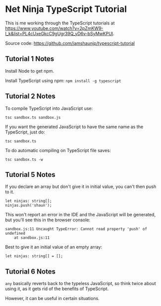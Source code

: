 # Net Ninja TypeScript Tutorial

This is me working through the TypeScript tutorials at https://www.youtube.com/watch?v=2pZmKW9-I_k&list=PL4cUxeGkcC9gUgr39Q_yD6v-bSyMwKPUI.

Source code: https://github.com/iamshaunjp/typescript-tutorial

## Tutorial 1 Notes

Install Node to get npm.

Install TypeScript using npm: `npm install -g typescript`

## Tutorial 2 Notes

To compile TypeScript into JavaScript use:

`tsc sandbox.ts sandbox.js`

If you want the generated JavaScript to have the same name as the TypeScript, just do:

`tsc sandbox.ts`

To do automatic compiling on TypeScript file saves:

`tsc sandbox.ts -w`

## Tutorial 5 Notes
If you declare an array but don't give it in initial value, you can't then push to it.

```
let ninjas: string[];
ninjas.push('shaun');
```

This won't report an error in the IDE and the JavaScript will be generated, but you'll see this in the browser console:

```
sandbox.js:11 Uncaught TypeError: Cannot read property 'push' of undefined
    at sandbox.js:11
```

Best to give it an initial value of an empty array:

```
let ninjas: string[] = [];
```

## Tutorial 6 Notes

`any` basically reverts back to the typeless JavaScript, so think twice about using it, as it gets rid of the benefits of TypeScript.

However, it can be useful in certain situations.